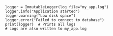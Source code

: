 
<code>
logger = ImmutableLogger(log_file="my_app.log")
logger.info("Application started")
logger.warning("Low disk space")
logger.error("Failed to connect to database")
print(logger)  # Prints all logs
# Logs are also written to my_app.log
</code>
